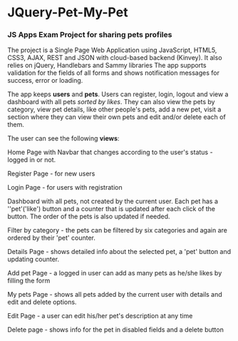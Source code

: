 # JQuery-Pet-My-Pet
### JS Apps Exam Project for sharing pets profiles

The project is a Single Page Web Application using JavaScript, HTML5, CSS3, AJAX, REST and JSON with cloud-based backend (Kinvey). It also relies on jQuery, Handlebars and Sammy libraries
The app supports validation for the fields of all forms and shows notification messages for success, error or loading.

The app keeps **users** and **pets**. Users can register, login, logout and view a dashboard with all pets *sorted by likes*. They can also view the pets by category, view pet details, like other people's pets, add a new pet, visit a section where they can view their own pets and edit and/or delete each of them.

The user can see the following **views**: 

Home Page with Navbar that changes according to the user's status - logged in or not.

Register Page - for new users

Login Page - for users with registration

Dashboard with all pets, not created by the current user. Each pet has a ''pet'('like') button and a counter that is updated after each click of the button. The order of the pets is also updated if needed. 

Filter by category - the pets can be filtered by six categories and again are ordered by their 'pet' counter.

Details Page - shows detailed info about the selected pet, a 'pet' button and updating counter.

Add pet Page - a logged in user can add as many pets as he/she likes by filling the form

My pets Page - shows all pets added by the current user with details and edit and delete options.

Edit Page - a user can edit his/her pet's description at any time

Delete page - shows info for the pet in disabled fields and a delete button












